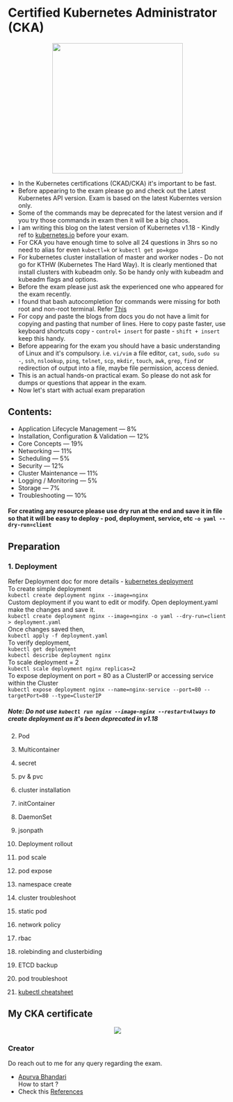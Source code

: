 # Certified Kubernetes Administrator (CKA)
<p align="center">
  <img width="300" height="300" src="https://raw.githubusercontent.com/apurvabhandari/kubernetes/master/exam_prep/kubernetes-cka-logo.png">
</p>

- In the Kubernetes certifications (CKAD/CKA) it's important to be fast.<br>
- Before appearing to the exam please go and check out the Latest Kubernetes API version. Exam is based on the latest Kuberntes version only.<br>
- Some of the commands may be deprecated for the latest version and if you try those commands in exam then it will be a big chaos.<br>
- I am writing this blog on the latest version of Kubernetes v1.18 - Kindly ref to [kubernetes.io](https://kubernetes.io) before your exam.<br>
- For CKA you have enough time to solve all 24 questions in 3hrs so no need to alias for even `kubectl=k` or `kubectl get po=kgpo`
- For kubernetes cluster installation of master and worker nodes - Do not go for KTHW (Kubernetes The Hard Way). It is clearly mentioned that install clusters with kubeadm only. So be handy only with kubeadm and kubeadm flags and options.
- Before the exam please just ask the experienced one who appeared for the exam recently.
- I found that bash autocompletion for commands were missing for both root and non-root terminal. Refer [This](https://kubernetes.io/docs/reference/kubectl/cheatsheet/#bash)<br>
- For copy and paste the blogs from docs you do not have a limit for copying and pasting that number of lines. Here to copy paste faster, use keyboard shortcuts copy - `control+ insert` for paste - `shift + insert` keep this handy.
- Before appearing for the exam you should have a basic understanding of Linux and it's compulsory. i.e. `vi/vim` a file editor, `cat`, `sudo`, `sudo su -`, `ssh`, `nslookup`, `ping`, `telnet`, `scp`, `mkdir`, `touch`, `awk`, `grep`, `find` or redirection of output into a file, maybe file permission, access denied.
- This is an actual hands-on practical exam. So please do not ask for dumps or questions that appear in the exam.
- Now let's start with actual exam preparation
## Contents:
- Application Lifecycle Management — 8%
- Installation, Configuration & Validation — 12%
- Core Concepts — 19%
- Networking — 11%
- Scheduling — 5%
- Security — 12%
- Cluster Maintenance — 11%
- Logging / Monitoring — 5%
- Storage — 7%
- Troubleshooting — 10%

#### For creating any resource please use dry run at the end and save it in file so that it will be easy to deploy - pod, deployment, service, etc `-o yaml --dry-run=client` <br>
## Preparation
### 1. Deployment <br>
   Refer Deployment doc for more details - [kubernetes deployment](https://kubernetes.io/docs/tasks/run-application/run-stateless-application-deployment/)<br>
   To create simple deployment <br>
   `kubectl create deployment nginx --image=nginx` <br>
   Custom deployment if you want to edit or modify. Open deployment.yaml make the changes and save it.<br>
   `kubectl create deployment nginx --image=nginx -o yaml --dry-run=client > deployment.yaml` <br>
   Once changes saved then,<br>
   `kubectl apply -f deployment.yaml`<br>
   To verify deployment,<br>
   `kubectl get deployment`<br>
   `kubectl describe deployment nginx`<br>
   To scale deployment = 2<br>
   `kubectl scale deployment nginx replicas=2`<br>
   To expose deployment on port = 80 as a ClusterIP or accessing service within the Cluster<br>
   `kubectl expose deployment nginx --name=nginx-service --port=80 --targetPort=80 --type=ClusterIP`<br>
   ##### Note: Do not use `kubectl run nginx --image-nginx --restart=Always` to create deployment as it's been deprecated in v1.18<br>
   
2. Pod
3. Multicontainer
4. secret
5. pv & pvc
6. cluster installation
7. initContainer
8. DaemonSet
9. jsonpath
10. Deployment rollout
11. pod scale
12. pod expose
13. namespace create
14. cluster troubleshoot
15. static pod
16. network policy
17. rbac
18. rolebinding and clusterbiding
19. ETCD backup

21. pod troubleshoot
16. [kubectl cheatsheet](https://kubernetes.io/docs/reference/kubectl/cheatsheet/)<br>

## My CKA certificate

<p align="center">
  <img src="https://raw.githubusercontent.com/apurvabhandari/kubernetes/master/exam_prep/CKA_Apurva.png">
</p>

### Creator
Do reach out to me for any query regarding the exam.
- [Apurva Bhandari](https://www.linkedin.com/in/apurvabhandari-linux/)<br>
How to start ? <br>
- Check this [References](https://github.com/apurvabhandari/Kubernetes/blob/master/exam_prep/README.md)<br>
